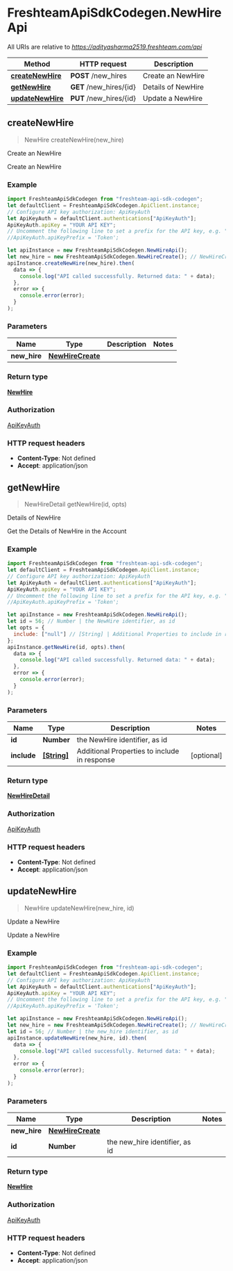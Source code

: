 # FreshteamApiSdkCodegen.NewHireApi

All URIs are relative to *https://adityasharma2519.freshteam.com/api*

| Method                                           | HTTP request            | Description        |
| ------------------------------------------------ | ----------------------- | ------------------ |
| [**createNewHire**](NewHireApi.md#createNewHire) | **POST** /new_hires     | Create an NewHire  |
| [**getNewHire**](NewHireApi.md#getNewHire)       | **GET** /new_hires/{id} | Details of NewHire |
| [**updateNewHire**](NewHireApi.md#updateNewHire) | **PUT** /new_hires/{id} | Update a NewHire   |

## createNewHire

> NewHire createNewHire(new_hire)

Create an NewHire

Create an NewHire

### Example

```javascript
import FreshteamApiSdkCodegen from "freshteam-api-sdk-codegen";
let defaultClient = FreshteamApiSdkCodegen.ApiClient.instance;
// Configure API key authorization: ApiKeyAuth
let ApiKeyAuth = defaultClient.authentications["ApiKeyAuth"];
ApiKeyAuth.apiKey = "YOUR API KEY";
// Uncomment the following line to set a prefix for the API key, e.g. "Token" (defaults to null)
//ApiKeyAuth.apiKeyPrefix = 'Token';

let apiInstance = new FreshteamApiSdkCodegen.NewHireApi();
let new_hire = new FreshteamApiSdkCodegen.NewHireCreate(); // NewHireCreate |
apiInstance.createNewHire(new_hire).then(
  data => {
    console.log("API called successfully. Returned data: " + data);
  },
  error => {
    console.error(error);
  }
);
```

### Parameters

| Name         | Type                                  | Description | Notes |
| ------------ | ------------------------------------- | ----------- | ----- |
| **new_hire** | [**NewHireCreate**](NewHireCreate.md) |             |

### Return type

[**NewHire**](NewHire.md)

### Authorization

[ApiKeyAuth](../README.md#ApiKeyAuth)

### HTTP request headers

- **Content-Type**: Not defined
- **Accept**: application/json

## getNewHire

> NewHireDetail getNewHire(id, opts)

Details of NewHire

Get the Details of NewHire in the Account

### Example

```javascript
import FreshteamApiSdkCodegen from "freshteam-api-sdk-codegen";
let defaultClient = FreshteamApiSdkCodegen.ApiClient.instance;
// Configure API key authorization: ApiKeyAuth
let ApiKeyAuth = defaultClient.authentications["ApiKeyAuth"];
ApiKeyAuth.apiKey = "YOUR API KEY";
// Uncomment the following line to set a prefix for the API key, e.g. "Token" (defaults to null)
//ApiKeyAuth.apiKeyPrefix = 'Token';

let apiInstance = new FreshteamApiSdkCodegen.NewHireApi();
let id = 56; // Number | the NewHire identifier, as id
let opts = {
  include: ["null"] // [String] | Additional Properties to include in response
};
apiInstance.getNewHire(id, opts).then(
  data => {
    console.log("API called successfully. Returned data: " + data);
  },
  error => {
    console.error(error);
  }
);
```

### Parameters

| Name        | Type                      | Description                                  | Notes      |
| ----------- | ------------------------- | -------------------------------------------- | ---------- |
| **id**      | **Number**                | the NewHire identifier, as id                |
| **include** | [**[String]**](String.md) | Additional Properties to include in response | [optional] |

### Return type

[**NewHireDetail**](NewHireDetail.md)

### Authorization

[ApiKeyAuth](../README.md#ApiKeyAuth)

### HTTP request headers

- **Content-Type**: Not defined
- **Accept**: application/json

## updateNewHire

> NewHire updateNewHire(new_hire, id)

Update a NewHire

Update a NewHire

### Example

```javascript
import FreshteamApiSdkCodegen from "freshteam-api-sdk-codegen";
let defaultClient = FreshteamApiSdkCodegen.ApiClient.instance;
// Configure API key authorization: ApiKeyAuth
let ApiKeyAuth = defaultClient.authentications["ApiKeyAuth"];
ApiKeyAuth.apiKey = "YOUR API KEY";
// Uncomment the following line to set a prefix for the API key, e.g. "Token" (defaults to null)
//ApiKeyAuth.apiKeyPrefix = 'Token';

let apiInstance = new FreshteamApiSdkCodegen.NewHireApi();
let new_hire = new FreshteamApiSdkCodegen.NewHireCreate(); // NewHireCreate |
let id = 56; // Number | the new_hire identifier, as id
apiInstance.updateNewHire(new_hire, id).then(
  data => {
    console.log("API called successfully. Returned data: " + data);
  },
  error => {
    console.error(error);
  }
);
```

### Parameters

| Name         | Type                                  | Description                    | Notes |
| ------------ | ------------------------------------- | ------------------------------ | ----- |
| **new_hire** | [**NewHireCreate**](NewHireCreate.md) |                                |
| **id**       | **Number**                            | the new_hire identifier, as id |

### Return type

[**NewHire**](NewHire.md)

### Authorization

[ApiKeyAuth](../README.md#ApiKeyAuth)

### HTTP request headers

- **Content-Type**: Not defined
- **Accept**: application/json
